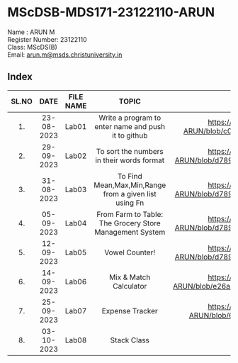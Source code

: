 # MScDSB-MDS171-23122110-ARUN

Name : ARUN M  
Register Number: 23122110   
Class: MScDS(B)  
Email: arun.m@msds.christuniversity.in

## Index
|SL.NO|DATE|FILE NAME|TOPIC|LINK|
|:----:|:----:|:---:|:----:|:----:|
|1.|23-08-2023|Lab01|Write a program to enter name and push it to github|https://github.com/arun6832/MScDSB-MDS171-23122110-ARUN/blob/c0d551b811c5ce6d351010080fd75de27cea5f95/Lab01.ipynb
|2.|29-09-2023|Lab02|To sort the numbers in their words format|https://github.com/arun6832/MScDSB-MDS171-23122110-ARUN/blob/d789c0a3adb311d29d0eb0c474bab8a4866fd579/Lab%2005.ipynb
|3.|31-08-2023|Lab03|To Find Mean,Max,Min,Range from a given list using Fn|https://github.com/arun6832/MScDSB-MDS171-23122110-ARUN/blob/d789c0a3adb311d29d0eb0c474bab8a4866fd579/Lab%2005.ipynb
|4.|05-09-2023|Lab04|From Farm to Table: The Grocery Store Management System|https://github.com/arun6832/MScDSB-MDS171-23122110-ARUN/blob/d789c0a3adb311d29d0eb0c474bab8a4866fd579/Lab%2005.ipynb
|5.|12-09-2023|Lab05|Vowel Counter!|https://github.com/arun6832/MScDSB-MDS171-23122110-ARUN/blob/d789c0a3adb311d29d0eb0c474bab8a4866fd579/Lab%2005.ipynb
|6.|14-09-2023|Lab06|Mix & Match Calculator|https://github.com/arun6832/MScDSB-MDS171-23122110-ARUN/blob/e26acaad2e0db0980e61dbd99efbe9134a2ab4c8/Lab06/lab06.ipynb
|7.|25-09-2023|Lab07|Expense Tracker|https://github.com/arun6832/MScDSB-MDS171-23122110-ARUN/blob/6cd057d800631e345fa124f7100d776443c5dfac/Lab07.py
|8.|03-10-2023|Lab08|Stack Class| 
